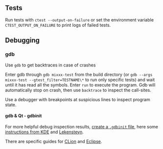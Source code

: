 ## Tests
Run tests with `ctest --output-on-failure`
or set the environment variable `CTEST_OUTPUT_ON_FAILURE`
to print logs of failed tests.

## Debugging
### gdb
Use `gdb` to get backtraces in case of crashes

Enter gdb through `gdb mixxx-test` from the build directory 
(or `gdb --args mixxx-test --gtest_filter=TESTNAME\*` to run only specific tests)
and wait until it has read all the symbols.
Enter `run` to execute the program.
Gdb will automatically stop on crash,
then use `backtrace` to inspect the call-sites.

Use a debugger with breakpoints at suspicious lines to inspect program state.

#### gdb & Qt - gdbinit
For more helpful debug inspection results,
[create a `.gdbinit` file](https://unix.stackexchange.com/a/202375),
here some [instructions from KDE](https://community.kde.org/Guidelines_and_HOWTOs/Debugging/Debugging_with_GDB) 
and [Lekensteyn](https://github.com/Lekensteyn/qt5printers).

There are specific guides for [CLion](https://www.jetbrains.com/help/clion/qt-tutorial.html#debug-renderers) 
and [Eclipse](Eclipse#set-up-debug).